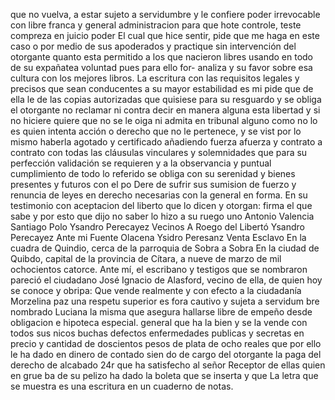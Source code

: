 que no vuelva, a estar sujeto a servidumbre y le confiere poder irrevocable con libre franca y general administracion para que hote controle, teste compreza en juicio poder
El cual que hice sentir, pide que me haga en este caso o por medio de sus apoderados y practique sin intervención del otorgante quanto esta permitido a los que nacieron libres usando en todo de su expañatea voluntad pues para ello for- analiza y su favor sobre esa cultura con los mejores libros.
La escritura con las requisitos legales y precisos que sean conducentes a su mayor estabilidad es mi pide que de ella le de las copias autorizadas que quisiese para su resguardo y se obliga el otorgante no reclamar ni contra
decir en manera alguna esta libertad y si no hiciere quiere que
no se le oiga ni admita en tribunal alguno como no lo es quien
intenta acción o derecho que no le pertenece, y se vist
por lo mismo haberla agotado y certificado añadiendo fuerza
afuerza y contrato a contrato con todas las cláusulas vinculares y solemnidades que para su perfección validación se requieren y a la observancia y puntual cumplimiento de todo lo referido se obliga con su serenidad y bienes presentes y futuros con el po
Dere de sufrir sus sumision de fuerzo y renuncia de leyes en derecho necesarias con la general en forma. En su testimonio con aceptacion del liberto que lo dicen y otorgan: firma el que sabe y por esto que dijo no saber lo hizo a su ruego uno
Antonio Valencia
Santiago Polo
Ysandro Perecayez Vecinos
A Roego del Libertó
Ysandro Perecayez
Ante mi Fuente Olacena
Ysidro Peresanz
Venta Esclavo
En la cuadra de Quindio, cerca de la parroquia de Sobra a Sobra
En la ciudad de Quibdo, capital de la provincia de Cítara, a nueve de marzo de mil ochocientos catorce. Ante mí, el escribano y testigos que se nombraron pareció el ciudadano José Ignacio de Alasford, vecino de ella, de quien hoy se conoce y obripa: Que
vende realmente y con efecto a la ciudadanía Morzelina paz una respetu superior es fora cautivo y sujeta a servidum bre nombrado Luciana la misma que asegura hallarse libre de empeño desde obligacion e hipoteca especial.
general que ha la bien y se la vende con todos sus nicos buchas defectos enfermedades publicas y secretas en precio y cantidad de doscientos pesos de plata de ocho reales que por ello le ha dado en dinero de contado sien
do de cargo del otorgante la paga del derecho de alcabado
24r que ha satisfecho al señor Receptor de ellas quien en grue
ba de su pelizo ha dado la boleta que se inserta y que
La letra que se muestra es una escritura en un cuaderno de notas.
